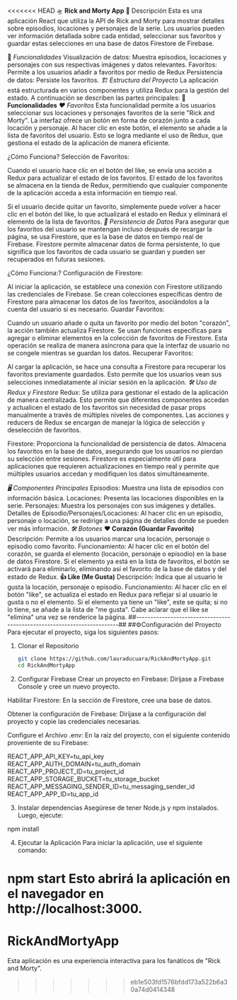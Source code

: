 <<<<<<< HEAD
🛸 **Rick and Morty App**
🌟 Descripción
Esta es una aplicación React que utiliza la API de Rick and Morty para mostrar detalles sobre episodios, locaciones y personajes de la serie. Los usuarios pueden ver información detallada sobre cada entidad, seleccionar sus favoritos y guardar estas selecciones en una base de datos Firestore de Firebase.

🚀 *Funcionalidades*
Visualización de datos: Muestra episodios, locaciones y personajes con sus respectivas imágenes y datos relevantes.
Favoritos: Permite a los usuarios añadir a favoritos por medio de Redux
Persistencia de datos: Persiste los favoritos.
*🏗️ Estructura del Proyecto*
La aplicación está estructurada en varios componentes y utiliza Redux para la gestión del estado. A continuación se describen las partes principales:
**🚀 Funcionalidades**
*❤️ Favoritos*
Esta funcionalidad permite a los usuarios seleccionar sus locaciones y personajes favoritos de la serie "Rick and Morty". La interfaz ofrece un botón en forma de corazón junto a cada locación y personaje. Al hacer clic en este botón, el elemento se añade a la lista de favoritos del usuario. Esto se logra mediante el uso de Redux, que gestiona el estado de la aplicación de manera eficiente.

¿Cómo Funciona?
Selección de Favoritos:

Cuando el usuario hace clic en el botón del like, se envía una acción a Redux para actualizar el estado de los favoritos.
El estado de los favoritos se almacena en la tienda de Redux, permitiendo que cualquier componente de la aplicación acceda a esta información en tiempo real.

Si el usuario decide quitar un favorito, simplemente puede volver a hacer clic en el botón del like, lo que actualizará el estado en Redux y eliminará el elemento de la lista de favoritos.
*💾 Persistencia de Datos*
Para asegurar que los favoritos del usuario se mantengan incluso después de recargar la página, se usa Firestore, que es la base de datos en tiempo real de Firebase. Firestore permite almacenar datos de forma persistente, lo que significa que los favoritos de cada usuario se guardan y pueden ser recuperados en futuras sesiones.

¿Cómo Funciona:?
Configuración de Firestore:

Al iniciar la aplicación, se establece una conexión con Firestore utilizando las credenciales de Firebase.
Se crean colecciones específicas dentro de Firestore para almacenar los datos de los favoritos, asociándolos a la cuenta del usuario si es necesario.
Guardar Favoritos:

Cuando un usuario añade o quita un favorito por medio del boton "corazón", la acción también actualiza Firestore. Se usan funciones específicas para agregar o eliminar elementos en la colección de favoritos de Firestore.
Esta operación se realiza de manera asíncrona para que la interfaz de usuario no se congele mientras se guardan los datos.
Recuperar Favoritos:

Al cargar la aplicación, se hace una consulta a Firestore para recuperar los favoritos previamente guardados. Esto permite que los usuarios vean sus selecciones inmediatamente al iniciar sesión en la aplicación.
*🛠️ Uso de Redux y Firestore*
Redux: Se utiliza para gestionar el estado de la aplicación de manera centralizada. Esto permite que diferentes componentes accedan y actualicen el estado de los favoritos sin necesidad de pasar props manualmente a través de múltiples niveles de componentes. Las acciones y reducers de Redux se encargan de manejar la lógica de selección y deselección de favoritos.

Firestore: Proporciona la funcionalidad de persistencia de datos. Almacena los favoritos en la base de datos, asegurando que los usuarios no pierdan su selección entre sesiones. Firestore es especialmente útil para aplicaciones que requieren actualizaciones en tiempo real y permite que múltiples usuarios accedan y modifiquen los datos simultáneamente.

*🖥️ Componentes Principales*
Episodios: Muestra una lista de episodios con información básica.
Locaciones: Presenta las locaciones disponibles en la serie.
Personajes: Muestra los personajes con sus imágenes y detalles.
Detalles de Episodio/Personajes/Locaciones: Al hacer clic en un episodio, personaje o locación, se redirige a una página de detalles donde se pueden ver más información.
*🛠️ Botones*
**❤️ Corazón (Guardar Favorito)**
Descripción: Permite a los usuarios marcar una locación, personaje o episodio como favorito.
Funcionamiento:
Al hacer clic en el botón del corazón, se guarda el elemento (locación, personaje o episodio) en la base de datos Firestore.
Si el elemento ya está en la lista de favoritos, el botón se activará para eliminarlo, eliminando así el favorito de la base de datos y del estado de Redux.
**👍 Like (Me Gusta)**
Descripción: Indica que al usuario le gusta la locación, personaje o episodio.
Funcionamiento:
Al hacer clic en el botón "like", se actualiza el estado en Redux para reflejar si al usuario le gusta o no el elemento.
Si el elemento ya tiene un "like", este se quita; si no lo tiene, se añade a la lista de "me gusta". Cabe aclarar que el like se "elimina" una vez se renderice la página.
##------------------------------------------------------------------------##
##⚙️Configuración del Proyecto
Para ejecutar el proyecto, siga los siguientes pasos:

1. Clonar el Repositorio
   ```bash
   git clone https://github.com/lauraducuara/RickAndMortyApp.git
   cd RickAndMortyApp

2. Configurar Firebase
Crear un proyecto en Firebase: Dirijase a Firebase Console y cree un nuevo proyecto.

Habilitar Firestore: En la sección de Firestore, cree una base de datos.

Obtener la configuración de Firebase: Dirijase a la configuración del proyecto y copie las credenciales necesarias.

Configure el Archivo .env: En la raíz del proyecto, con el siguiente contenido proveniente de su Firebase:


REACT_APP_API_KEY=tu_api_key
REACT_APP_AUTH_DOMAIN=tu_auth_domain
REACT_APP_PROJECT_ID=tu_project_id
REACT_APP_STORAGE_BUCKET=tu_storage_bucket
REACT_APP_MESSAGING_SENDER_ID=tu_messaging_sender_id
REACT_APP_APP_ID=tu_app_id

3. Instalar dependencias
Asegúrese de tener Node.js y npm instalados. Luego, ejecute:

npm install

4. Ejecutar la Aplicación
Para iniciar la aplicación, use el siguiente comando:

npm start
Esto abrirá la aplicación en el navegador en http://localhost:3000.
=======
# RickAndMortyApp
Esta aplicación es una experiencia interactiva para los fanáticos de "Rick and Morty". 
>>>>>>> eb1e503fd1576bfdd173a522b6a30a74d0414348
